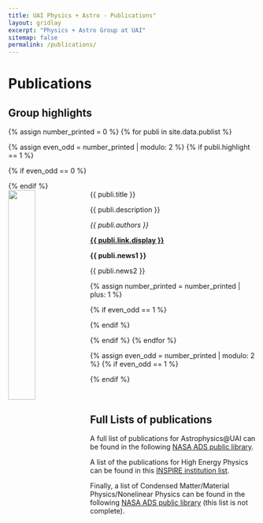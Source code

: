 ```yaml
---
title: UAI Physics + Astro - Publications"
layout: gridlay
excerpt: "Physics + Astro Group at UAI"
sitemap: false
permalink: /publications/
---
```



# Publications

## Group highlights

<!-- (For a full list see [below](#full-list) or go to [Google Scholar](https://scholar.google.ch/citations?user=TqxYWZsAAAAJ), [ResearcherID](https://www.researcherid.com/rid/D-7763-2012)) -->

{% assign number_printed = 0 %}
{% for publi in site.data.publist %}

{% assign even_odd = number_printed | modulo: 2 %}
{% if publi.highlight == 1 %}

{% if even_odd == 0 %}
<div class="row">
{% endif %}

<div class="col-sm-6 clearfix">
 <div class="well">
  <pubtit>{{ publi.title }}</pubtit>
  <img src="{{ site.url }}{{ site.baseurl }}/images/pubpic/{{ publi.image }}" class="img-responsive" width="33%" style="float: left" />
  <p>{{ publi.description }}</p>
  <p><em>{{ publi.authors }}</em></p>
  <p><strong><a href="{{ publi.link.url }}">{{ publi.link.display }}</a></strong></p>
  <p class="text-danger"><strong> {{ publi.news1 }}</strong></p>
  <p> {{ publi.news2 }}</p>
 </div>
</div>

{% assign number_printed = number_printed | plus: 1 %}

{% if even_odd == 1 %}
</div>
{% endif %}

{% endif %}
{% endfor %}

{% assign even_odd = number_printed | modulo: 2 %}
{% if even_odd == 1 %}
</div>
{% endif %}

<p> &nbsp; </p>


## Full Lists of publications

A full list of publications for Astrophysics@UAI can be found in the following <a href="https://ui.adsabs.harvard.edu/public-libraries/hA1Ady6dQ5qYjhUCEa3qxw">NASA ADS public library</a>.

A list of the publications for High Energy Physics can be found in this <a href="https://inspirehep.net/institutions/910504">INSPIRE institution list</a>.

Finally, a list of Condensed Matter/Material Physics/Nonelinear Physics can be found in the following <a href="https://ui.adsabs.harvard.edu/public-libraries/hCXAMso8Rzi0nXWLnLy1DQ"> NASA ADS public library</a> (this list is not complete).

<!--
{% for publi in site.data.publist %}

  {{ publi.title }} <br />
  <em>{{ publi.authors }} </em><br /><a href="{{ publi.link.url }}">{{ publi.link.display }}</a>

{% endfor %}
-->
